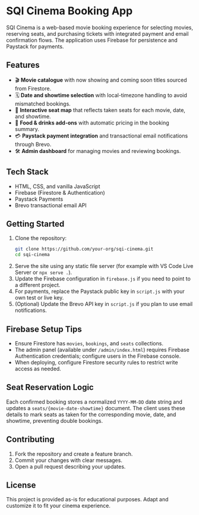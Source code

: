 # SQI Cinema Booking App

SQI Cinema is a web-based movie booking experience for selecting movies, reserving seats, and purchasing tickets with integrated payment and email confirmation flows. The application uses Firebase for persistence and Paystack for payments.

## Features

- 🎬 **Movie catalogue** with now showing and coming soon titles sourced from Firestore.
- 🗓️ **Date and showtime selection** with local-timezone handling to avoid mismatched bookings.
- 💺 **Interactive seat map** that reflects taken seats for each movie, date, and showtime.
- 🍿 **Food & drinks add-ons** with automatic pricing in the booking summary.
- 💳 **Paystack payment integration** and transactional email notifications through Brevo.
- 🛠️ **Admin dashboard** for managing movies and reviewing bookings.

## Tech Stack

- HTML, CSS, and vanilla JavaScript
- Firebase (Firestore & Authentication)
- Paystack Payments
- Brevo transactional email API

## Getting Started

1. Clone the repository:
   ```bash
   git clone https://github.com/your-org/sqi-cinema.git
   cd sqi-cinema
   ```
2. Serve the site using any static file server (for example with VS Code Live Server or `npx serve .`).
3. Update the Firebase configuration in `firebase.js` if you need to point to a different project.
4. For payments, replace the Paystack public key in `script.js` with your own test or live key.
5. (Optional) Update the Brevo API key in `script.js` if you plan to use email notifications.

## Firebase Setup Tips

- Ensure Firestore has `movies`, `bookings`, and `seats` collections.
- The admin panel (available under `/admin/index.html`) requires Firebase Authentication credentials; configure users in the Firebase console.
- When deploying, configure Firestore security rules to restrict write access as needed.

## Seat Reservation Logic

Each confirmed booking stores a normalized `YYYY-MM-DD` date string and updates a `seats/{movie-date-showtime}` document. The client uses these details to mark seats as taken for the corresponding movie, date, and showtime, preventing double bookings.

## Contributing

1. Fork the repository and create a feature branch.
2. Commit your changes with clear messages.
3. Open a pull request describing your updates.

## License

This project is provided as-is for educational purposes. Adapt and customize it to fit your cinema experience.
